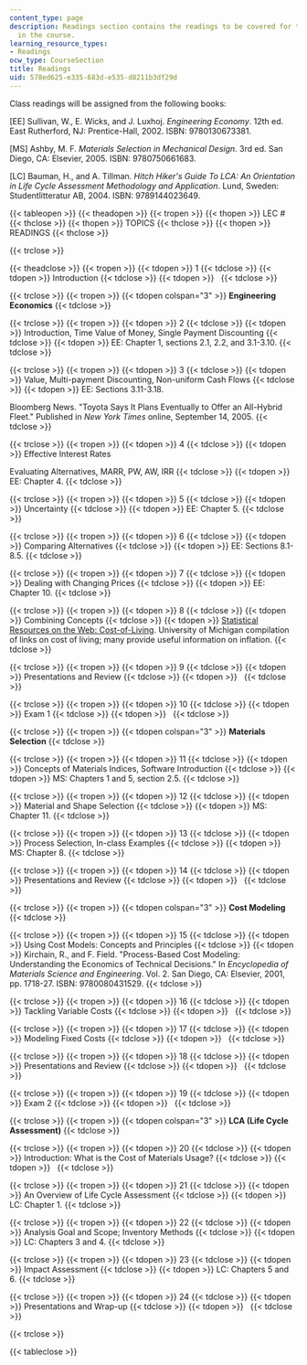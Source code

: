 ```yaml
---
content_type: page
description: Readings section contains the readings to be covered for the topics taught
  in the course.
learning_resource_types:
- Readings
ocw_type: CourseSection
title: Readings
uid: 578ed625-e335-683d-e535-d8211b3df29d
---
```


Class readings will be assigned from the following books:

\[EE\] Sullivan, W., E. Wicks, and J. Luxhoj. _Engineering Economy_. 12th ed. East Rutherford, NJ: Prentice-Hall, 2002. ISBN: 9780130673381.

\[MS\] Ashby, M. F. _Materials Selection in Mechanical Design_. 3rd ed. San Diego, CA: Elsevier, 2005. ISBN: 9780750661683.

\[LC\] Bauman, H., and A. Tillman. _Hitch Hiker's Guide To LCA: An Orientation in Life Cycle Assessment Methodology and Application_. Lund, Sweden: Studentlitteratur AB, 2004. ISBN: 9789144023649.

{{< tableopen >}}
{{< theadopen >}}
{{< tropen >}}
{{< thopen >}}
LEC #
{{< thclose >}}
{{< thopen >}}
TOPICS
{{< thclose >}}
{{< thopen >}}
READINGS
{{< thclose >}}

{{< trclose >}}

{{< theadclose >}}
{{< tropen >}}
{{< tdopen >}}
1
{{< tdclose >}}
{{< tdopen >}}
Introduction
{{< tdclose >}}
{{< tdopen >}}
 
{{< tdclose >}}

{{< trclose >}}
{{< tropen >}}
{{< tdopen colspan="3" >}}
**Engineering Economics**
{{< tdclose >}}

{{< trclose >}}
{{< tropen >}}
{{< tdopen >}}
2
{{< tdclose >}}
{{< tdopen >}}
Introduction, Time Value of Money, Single Payment Discounting
{{< tdclose >}}
{{< tdopen >}}
EE: Chapter 1, sections 2.1, 2.2, and 3.1-3.10.
{{< tdclose >}}

{{< trclose >}}
{{< tropen >}}
{{< tdopen >}}
3
{{< tdclose >}}
{{< tdopen >}}
Value, Multi-payment Discounting, Non-uniform Cash Flows
{{< tdclose >}}
{{< tdopen >}}
EE: Sections 3.11-3.18.  
  
Bloomberg News. "Toyota Says It Plans Eventually to Offer an All-Hybrid Fleet." Published in _New York Times_ online, September 14, 2005.
{{< tdclose >}}

{{< trclose >}}
{{< tropen >}}
{{< tdopen >}}
4
{{< tdclose >}}
{{< tdopen >}}
Effective Interest Rates  
  
Evaluating Alternatives, MARR, PW, AW, IRR
{{< tdclose >}}
{{< tdopen >}}
EE: Chapter 4.
{{< tdclose >}}

{{< trclose >}}
{{< tropen >}}
{{< tdopen >}}
5
{{< tdclose >}}
{{< tdopen >}}
Uncertainty
{{< tdclose >}}
{{< tdopen >}}
EE: Chapter 5.
{{< tdclose >}}

{{< trclose >}}
{{< tropen >}}
{{< tdopen >}}
6
{{< tdclose >}}
{{< tdopen >}}
Comparing Alternatives
{{< tdclose >}}
{{< tdopen >}}
EE: Sections 8.1-8.5.
{{< tdclose >}}

{{< trclose >}}
{{< tropen >}}
{{< tdopen >}}
7
{{< tdclose >}}
{{< tdopen >}}
Dealing with Changing Prices
{{< tdclose >}}
{{< tdopen >}}
EE: Chapter 10.
{{< tdclose >}}

{{< trclose >}}
{{< tropen >}}
{{< tdopen >}}
8
{{< tdclose >}}
{{< tdopen >}}
Combining Concepts
{{< tdclose >}}
{{< tdopen >}}
[Statistical Resources on the Web: Cost-of-Living](http://web.archive.org/web/20090530050354/http://www.lib.umich.edu/govdocs/steccpi.html). University of Michigan compilation of links on cost of living; many provide useful information on inflation.
{{< tdclose >}}

{{< trclose >}}
{{< tropen >}}
{{< tdopen >}}
9
{{< tdclose >}}
{{< tdopen >}}
Presentations and Review
{{< tdclose >}}
{{< tdopen >}}
 
{{< tdclose >}}

{{< trclose >}}
{{< tropen >}}
{{< tdopen >}}
10
{{< tdclose >}}
{{< tdopen >}}
Exam 1
{{< tdclose >}}
{{< tdopen >}}
 
{{< tdclose >}}

{{< trclose >}}
{{< tropen >}}
{{< tdopen colspan="3" >}}
**Materials Selection**
{{< tdclose >}}

{{< trclose >}}
{{< tropen >}}
{{< tdopen >}}
11
{{< tdclose >}}
{{< tdopen >}}
Concepts of Materials Indices, Software Introduction
{{< tdclose >}}
{{< tdopen >}}
MS: Chapters 1 and 5, section 2.5.
{{< tdclose >}}

{{< trclose >}}
{{< tropen >}}
{{< tdopen >}}
12
{{< tdclose >}}
{{< tdopen >}}
Material and Shape Selection
{{< tdclose >}}
{{< tdopen >}}
MS: Chapter 11.
{{< tdclose >}}

{{< trclose >}}
{{< tropen >}}
{{< tdopen >}}
13
{{< tdclose >}}
{{< tdopen >}}
Process Selection, In-class Examples
{{< tdclose >}}
{{< tdopen >}}
MS: Chapter 8.
{{< tdclose >}}

{{< trclose >}}
{{< tropen >}}
{{< tdopen >}}
14
{{< tdclose >}}
{{< tdopen >}}
Presentations and Review
{{< tdclose >}}
{{< tdopen >}}
 
{{< tdclose >}}

{{< trclose >}}
{{< tropen >}}
{{< tdopen colspan="3" >}}
**Cost Modeling**
{{< tdclose >}}

{{< trclose >}}
{{< tropen >}}
{{< tdopen >}}
15
{{< tdclose >}}
{{< tdopen >}}
Using Cost Models: Concepts and Principles
{{< tdclose >}}
{{< tdopen >}}
Kirchain, R., and F. Field. "Process-Based Cost Modeling: Understanding the Economics of Technical Decisions." In _Encyclopedia of Materials Science and Engineering_. Vol. 2. San Diego, CA: Elsevier, 2001, pp. 1718-27. ISBN: 9780080431529.
{{< tdclose >}}

{{< trclose >}}
{{< tropen >}}
{{< tdopen >}}
16
{{< tdclose >}}
{{< tdopen >}}
Tackling Variable Costs
{{< tdclose >}}
{{< tdopen >}}
 
{{< tdclose >}}

{{< trclose >}}
{{< tropen >}}
{{< tdopen >}}
17
{{< tdclose >}}
{{< tdopen >}}
Modeling Fixed Costs
{{< tdclose >}}
{{< tdopen >}}
 
{{< tdclose >}}

{{< trclose >}}
{{< tropen >}}
{{< tdopen >}}
18
{{< tdclose >}}
{{< tdopen >}}
Presentations and Review
{{< tdclose >}}
{{< tdopen >}}
 
{{< tdclose >}}

{{< trclose >}}
{{< tropen >}}
{{< tdopen >}}
19
{{< tdclose >}}
{{< tdopen >}}
Exam 2
{{< tdclose >}}
{{< tdopen >}}
 
{{< tdclose >}}

{{< trclose >}}
{{< tropen >}}
{{< tdopen colspan="3" >}}
**LCA (Life Cycle Assessment)**
{{< tdclose >}}

{{< trclose >}}
{{< tropen >}}
{{< tdopen >}}
20
{{< tdclose >}}
{{< tdopen >}}
Introduction: What is the Cost of Materials Usage?
{{< tdclose >}}
{{< tdopen >}}
 
{{< tdclose >}}

{{< trclose >}}
{{< tropen >}}
{{< tdopen >}}
21
{{< tdclose >}}
{{< tdopen >}}
An Overview of Life Cycle Assessment
{{< tdclose >}}
{{< tdopen >}}
LC: Chapter 1.
{{< tdclose >}}

{{< trclose >}}
{{< tropen >}}
{{< tdopen >}}
22
{{< tdclose >}}
{{< tdopen >}}
Analysis Goal and Scope; Inventory Methods
{{< tdclose >}}
{{< tdopen >}}
LC: Chapters 3 and 4.
{{< tdclose >}}

{{< trclose >}}
{{< tropen >}}
{{< tdopen >}}
23
{{< tdclose >}}
{{< tdopen >}}
Impact Assessment
{{< tdclose >}}
{{< tdopen >}}
LC: Chapters 5 and 6.
{{< tdclose >}}

{{< trclose >}}
{{< tropen >}}
{{< tdopen >}}
24
{{< tdclose >}}
{{< tdopen >}}
Presentations and Wrap-up
{{< tdclose >}}
{{< tdopen >}}
 
{{< tdclose >}}

{{< trclose >}}

{{< tableclose >}}